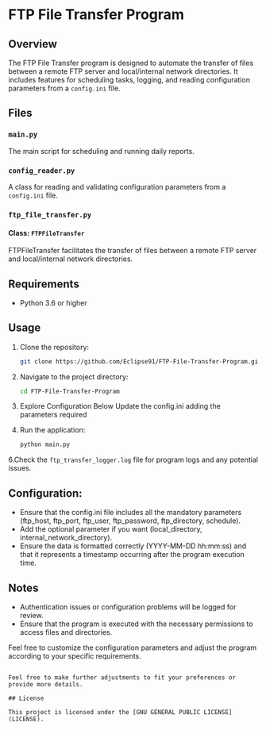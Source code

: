 # FTP File Transfer Program

## Overview

The FTP File Transfer program is designed to automate the transfer of files between a remote FTP server and local/internal network directories. It includes features for scheduling tasks, logging, and reading configuration parameters from a `config.ini` file.

## Files

### `main.py`

The main script for scheduling and running daily reports.

### `config_reader.py`

A class for reading and validating configuration parameters from a `config.ini` file.

### `ftp_file_transfer.py`

#### Class: `FTPFileTransfer`

FTPFileTransfer facilitates the transfer of files between a remote FTP server and local/internal network directories.

## Requirements

- Python 3.6 or higher

## Usage

1. Clone the repository:

   ```bash
   git clone https://github.com/Eclipse91/FTP-File-Transfer-Program.git
   ```

2. Navigate to the project directory:

   ```bash
   cd FTP-File-Transfer-Program
   ```

3. Explore Configuration Below
   Update the config.ini adding the parameters required
4. Run the application:

   ```bash
   python main.py
   ```
6.Check the `ftp_transfer_logger.log` file for program logs and any potential issues.

## Configuration:
   - Ensure that the config.ini file includes all the mandatory parameters (ftp_host, ftp_port, ftp_user, ftp_password, ftp_directory, schedule).
   - Add the optional parameter if you want (local_directory, internal_network_directory).
   - Ensure the data is formatted correctly (YYYY-MM-DD hh:mm:ss) and that it represents a timestamp occurring after the program execution time.

## Notes

- Authentication issues or configuration problems will be logged for review.
- Ensure that the program is executed with the necessary permissions to access files and directories.

Feel free to customize the configuration parameters and adjust the program according to your specific requirements.

```

Feel free to make further adjustments to fit your preferences or provide more details.

## License

This project is licensed under the [GNU GENERAL PUBLIC LICENSE](LICENSE).
